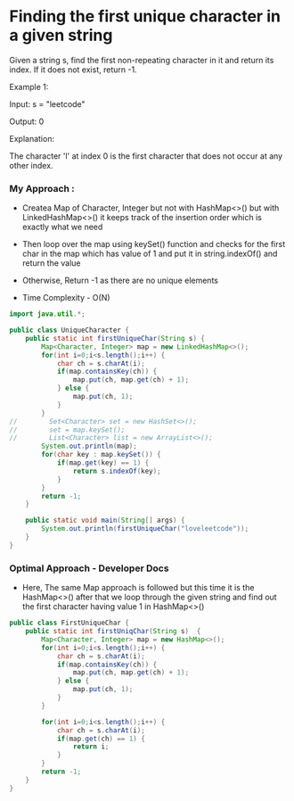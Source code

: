 # Finding the first unique character in a given string

Given a string s, find the first non-repeating character in it and return its index. If it does not exist, return -1.

 

Example 1:

Input: s = "leetcode"

Output: 0

Explanation:

The character 'l' at index 0 is the first character that does not occur at any other index.

### My Approach : 
* Createa Map of Character, Integer but not with HashMap<>() but with LinkedHashMap<>() it keeps track of the insertion order which is exactly what we need

* Then loop over the map using keySet() function and checks for the first char in the map which has value of 1 and put it in string.indexOf() and return the value 

* Otherwise, Return -1 as there are no unique elements

* Time Complexity - O(N)

```java
import java.util.*;

public class UniqueCharacter {
    public static int firstUniqueChar(String s) {
        Map<Character, Integer> map = new LinkedHashMap<>();
        for(int i=0;i<s.length();i++) {
            char ch = s.charAt(i);
            if(map.containsKey(ch)) {
                map.put(ch, map.get(ch) + 1);
            } else {
                map.put(ch, 1);
            }
        }
//        Set<Character> set = new HashSet<>();
//        set = map.keySet();
//        List<Character> list = new ArrayList<>();
        System.out.println(map);
        for(char key : map.keySet()) {
            if(map.get(key) == 1) {
                return s.indexOf(key);
            }
        }
        return -1;
    }

    public static void main(String[] args) {
        System.out.println(firstUniqueChar("loveleetcode"));
    }
}

```

### Optimal Approach - Developer Docs
* Here, The same Map approach is followed but this time it is the HashMap<>() after that we loop through the given string and find out the first character having value 1 in HashMap<>()

```java
public class FirstUniqueChar {
    public static int firstUniqChar(String s)  {
        Map<Character, Integer> map = new HashMap<>();
        for(int i=0;i<s.length();i++) {
            char ch = s.charAt(i);
            if(map.containsKey(ch)) {
                map.put(ch, map.get(ch) + 1);
            } else {
                map.put(ch, 1);
            }
        }

        for(int i=0;i<s.length();i++) {
            char ch = s.charAt(i);
            if(map.get(ch) == 1) {
                return i;
            }
        }
        return -1;
    }
}
```
